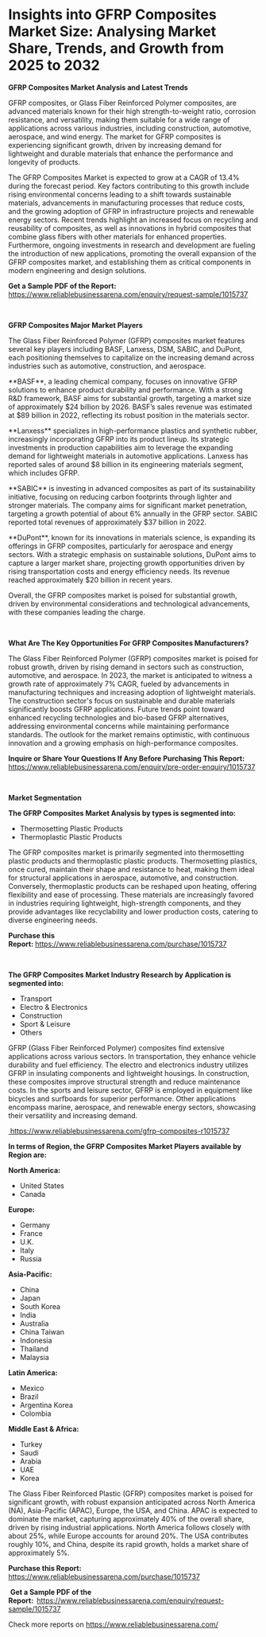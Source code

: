 <p><h1>Insights into GFRP Composites Market Size: Analysing Market Share, Trends, and Growth from 2025 to 2032</h1></p><p><strong>GFRP Composites Market Analysis and Latest Trends</strong></p>
<p><p>GFRP composites, or Glass Fiber Reinforced Polymer composites, are advanced materials known for their high strength-to-weight ratio, corrosion resistance, and versatility, making them suitable for a wide range of applications across various industries, including construction, automotive, aerospace, and wind energy. The market for GFRP composites is experiencing significant growth, driven by increasing demand for lightweight and durable materials that enhance the performance and longevity of products.</p><p>The GFRP Composites Market is expected to grow at a CAGR of 13.4% during the forecast period. Key factors contributing to this growth include rising environmental concerns leading to a shift towards sustainable materials, advancements in manufacturing processes that reduce costs, and the growing adoption of GFRP in infrastructure projects and renewable energy sectors. Recent trends highlight an increased focus on recycling and reusability of composites, as well as innovations in hybrid composites that combine glass fibers with other materials for enhanced properties. Furthermore, ongoing investments in research and development are fueling the introduction of new applications, promoting the overall expansion of the GFRP composites market, and establishing them as critical components in modern engineering and design solutions.</p></p>
<p><strong>Get a Sample PDF of the Report:&nbsp;</strong> <a href="https://www.reliablebusinessarena.com/enquiry/request-sample/1015737?utm_campaign=3314&utm_medium=2&utm_source=Github&utm_content=ia&utm_term=02042025&utm_id=gfrp-composites">https://www.reliablebusinessarena.com/enquiry/request-sample/1015737</a></p>
<p>&nbsp;</p>
<p><strong>GFRP Composites Major Market Players</strong></p>
<p><p>The Glass Fiber Reinforced Polymer (GFRP) composites market features several key players including BASF, Lanxess, DSM, SABIC, and DuPont, each positioning themselves to capitalize on the increasing demand across industries such as automotive, construction, and aerospace.</p><p>**BASF**, a leading chemical company, focuses on innovative GFRP solutions to enhance product durability and performance. With a strong R&D framework, BASF aims for substantial growth, targeting a market size of approximately $24 billion by 2026. BASF’s sales revenue was estimated at $89 billion in 2022, reflecting its robust position in the materials sector.</p><p>**Lanxess** specializes in high-performance plastics and synthetic rubber, increasingly incorporating GFRP into its product lineup. Its strategic investments in production capabilities aim to leverage the expanding demand for lightweight materials in automotive applications. Lanxess has reported sales of around $8 billion in its engineering materials segment, which includes GFRP.</p><p>**SABIC** is investing in advanced composites as part of its sustainability initiative, focusing on reducing carbon footprints through lighter and stronger materials. The company aims for significant market penetration, targeting a growth potential of about 6% annually in the GFRP sector. SABIC reported total revenues of approximately $37 billion in 2022.</p><p>**DuPont**, known for its innovations in materials science, is expanding its offerings in GFRP composites, particularly for aerospace and energy sectors. With a strategic emphasis on sustainable solutions, DuPont aims to capture a larger market share, projecting growth opportunities driven by rising transportation costs and energy efficiency needs. Its revenue reached approximately $20 billion in recent years.</p><p>Overall, the GFRP composites market is poised for substantial growth, driven by environmental considerations and technological advancements, with these companies leading the charge.</p></p>
<p>&nbsp;</p>
<p><strong>What Are The Key Opportunities For GFRP Composites Manufacturers?</strong></p>
<p><p>The Glass Fiber Reinforced Polymer (GFRP) composites market is poised for robust growth, driven by rising demand in sectors such as construction, automotive, and aerospace. In 2023, the market is anticipated to witness a growth rate of approximately 7% CAGR, fueled by advancements in manufacturing techniques and increasing adoption of lightweight materials. The construction sector's focus on sustainable and durable materials significantly boosts GFRP applications. Future trends point toward enhanced recycling technologies and bio-based GFRP alternatives, addressing environmental concerns while maintaining performance standards. The outlook for the market remains optimistic, with continuous innovation and a growing emphasis on high-performance composites.</p></p>
<p><strong>Inquire or Share Your Questions If Any Before Purchasing This Report:</strong> <a href="https://www.reliablebusinessarena.com/enquiry/pre-order-enquiry/1015737?utm_campaign=3314&utm_medium=2&utm_source=Github&utm_content=ia&utm_term=02042025&utm_id=gfrp-composites">https://www.reliablebusinessarena.com/enquiry/pre-order-enquiry/1015737</a></p>
<p>&nbsp;</p>
<p><strong>Market Segmentation</strong></p>
<p><strong>The GFRP Composites Market Analysis by types is segmented into:</strong></p>
<p><ul><li>Thermosetting Plastic Products</li><li>Thermoplastic Plastic Products</li></ul></p>
<p><p>The GFRP composites market is primarily segmented into thermosetting plastic products and thermoplastic plastic products. Thermosetting plastics, once cured, maintain their shape and resistance to heat, making them ideal for structural applications in aerospace, automotive, and construction. Conversely, thermoplastic products can be reshaped upon heating, offering flexibility and ease of processing. These materials are increasingly favored in industries requiring lightweight, high-strength components, and they provide advantages like recyclability and lower production costs, catering to diverse engineering needs.</p></p>
<p><strong>Purchase this Report:&nbsp;</strong><a href="https://www.reliablebusinessarena.com/purchase/1015737?utm_campaign=3314&utm_medium=2&utm_source=Github&utm_content=ia&utm_term=02042025&utm_id=gfrp-composites">https://www.reliablebusinessarena.com/purchase/1015737</a></p>
<p>&nbsp;</p>
<p><strong>The GFRP Composites Market Industry Research by Application is segmented into:</strong></p>
<p><ul><li>Transport</li><li>Electro & Electronics</li><li>Construction</li><li>Sport & Leisure</li><li>Others</li></ul></p>
<p><p>GFRP (Glass Fiber Reinforced Polymer) composites find extensive applications across various sectors. In transportation, they enhance vehicle durability and fuel efficiency. The electro and electronics industry utilizes GFRP in insulating components and lightweight housings. In construction, these composites improve structural strength and reduce maintenance costs. In the sports and leisure sector, GFRP is employed in equipment like bicycles and surfboards for superior performance. Other applications encompass marine, aerospace, and renewable energy sectors, showcasing their versatility and increasing demand.</p></p>
<p><a href="https://www.reliablebusinessarena.com/gfrp-composites-r1015737?utm_campaign=3314&utm_medium=2&utm_source=Github&utm_content=ia&utm_term=02042025&utm_id=gfrp-composites">&nbsp;https://www.reliablebusinessarena.com/gfrp-composites-r1015737</a></p>
<p><strong>In terms of Region, the GFRP Composites Market Players available by Region are:</strong></p>
<p>
    <p> <strong> North America: </strong>
        <ul>
            <li>United States</li>
            <li>Canada</li>
        </ul>
        </p> 
    <p> <strong> Europe: </strong>
        <ul>
            <li>Germany</li>
            <li>France</li>
            <li>U.K.</li>
            <li>Italy</li>
            <li>Russia</li>
        </ul>
        </p> 
    <p> <strong> Asia-Pacific: </strong>
        <ul>
            <li>China</li>
            <li>Japan</li>
            <li>South Korea</li>
            <li>India</li>
            <li>Australia</li>
            <li>China Taiwan</li>
            <li>Indonesia</li>
            <li>Thailand</li>
            <li>Malaysia</li>
        </ul>
        </p> 
    <p> <strong> Latin America: </strong>
        <ul>
            <li>Mexico</li>
            <li>Brazil</li>
            <li>Argentina Korea</li>
            <li>Colombia</li>
        </ul>
        </p> 
    <p> <strong> Middle East & Africa: </strong>
        <ul>
            <li>Turkey</li>
            <li>Saudi</li>
            <li>Arabia</li>
            <li>UAE</li>
            <li>Korea</li>
        </ul>
    </p>
    </p>
<p><p>The Glass Fiber Reinforced Plastic (GFRP) composites market is poised for significant growth, with robust expansion anticipated across North America (NA), Asia-Pacific (APAC), Europe, the USA, and China. APAC is expected to dominate the market, capturing approximately 40% of the overall share, driven by rising industrial applications. North America follows closely with about 25%, while Europe accounts for around 20%. The USA contributes roughly 10%, and China, despite its rapid growth, holds a market share of approximately 5%.</p></p>
<p><strong>Purchase this Report: </strong><a href="https://www.reliablebusinessarena.com/purchase/1015737?utm_campaign=3314&utm_medium=2&utm_source=Github&utm_content=ia&utm_term=02042025&utm_id=gfrp-composites">https://www.reliablebusinessarena.com/purchase/1015737</a></p>
<p>&nbsp;<strong>Get a Sample PDF of the Report:&nbsp;&nbsp;</strong><a href="https://www.reliablebusinessarena.com/enquiry/request-sample/1015737?utm_campaign=3314&utm_medium=2&utm_source=Github&utm_content=ia&utm_term=02042025&utm_id=gfrp-composites">https://www.reliablebusinessarena.com/enquiry/request-sample/1015737</a></p>
<p><strong></strong></p>
<p>Check more reports on <a href="https://www.reliablebusinessarena.com/?utm_campaign=3314&utm_medium=2&utm_source=Github&utm_content=ia&utm_term=02042025&utm_id=gfrp-composites">https://www.reliablebusinessarena.com/</a></p>